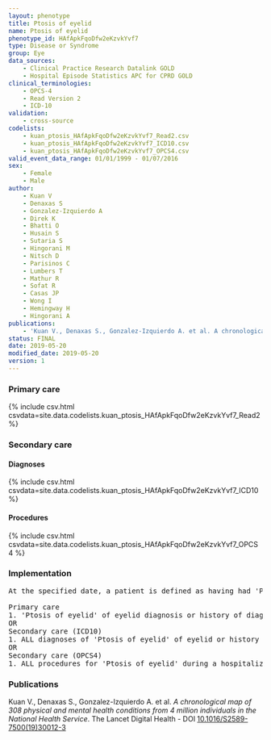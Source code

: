 ```yaml
---
layout: phenotype
title: Ptosis of eyelid
name: Ptosis of eyelid
phenotype_id: HAfApkFqoDfw2eKzvkYvf7 
type: Disease or Syndrome
group: Eye
data_sources: 
    - Clinical Practice Research Datalink GOLD
    - Hospital Episode Statistics APC for CPRD GOLD
clinical_terminologies: 
    - OPCS-4
    - Read Version 2
    - ICD-10
validation: 
    - cross-source
codelists: 
    - kuan_ptosis_HAfApkFqoDfw2eKzvkYvf7_Read2.csv
    - kuan_ptosis_HAfApkFqoDfw2eKzvkYvf7_ICD10.csv
    - kuan_ptosis_HAfApkFqoDfw2eKzvkYvf7_OPCS4.csv
valid_event_data_range: 01/01/1999 - 01/07/2016
sex: 
    - Female
    - Male
author: 
    - Kuan V
    - Denaxas S
    - Gonzalez-Izquierdo A
    - Direk K
    - Bhatti O
    - Husain S
    - Sutaria S
    - Hingorani M
    - Nitsch D
    - Parisinos C
    - Lumbers T
    - Mathur R
    - Sofat R
    - Casas JP
    - Wong I
    - Hemingway H
    - Hingorani A
publications: 
    - 'Kuan V., Denaxas S., Gonzalez-Izquierdo A. et al. A chronological map of 308 physical and mental health conditions from 4 million individuals in the National Health Service. The Lancet Digital Health - DOI: 10.1016/S2589-7500(19)30012-3' 
status: FINAL
date: 2019-05-20
modified_date: 2019-05-20
version: 1
---
```

### Primary care 
{% include csv.html csvdata=site.data.codelists.kuan_ptosis_HAfApkFqoDfw2eKzvkYvf7_Read2 %}
### Secondary care 
#### Diagnoses 
{% include csv.html csvdata=site.data.codelists.kuan_ptosis_HAfApkFqoDfw2eKzvkYvf7_ICD10 %}
#### Procedures 
{% include csv.html csvdata=site.data.codelists.kuan_ptosis_HAfApkFqoDfw2eKzvkYvf7_OPCS4 %}
### Implementation 
<pre>At the specified date, a patient is defined as having had 'Ptosis of eyelid' of eyelid IF they meet the criteria for any of the following on or before the specified date. The earliest date on which the individual meets any of the following criteria on or before the specified date is defined as the first event date:

Primary care
1. 'Ptosis of eyelid' of eyelid diagnosis or history of diagnosis during a consultation 
OR
Secondary care (ICD10)
1. ALL diagnoses of 'Ptosis of eyelid' of eyelid or history of diagnosis during a hospitalization
OR
Secondary care (OPCS4)
1. ALL procedures for 'Ptosis of eyelid' during a hospitalization</pre> 
 
### Publications 
Kuan V., Denaxas S., Gonzalez-Izquierdo A. et al. _A chronological map of 308 physical and mental health conditions from 4 million individuals in the National Health Service_. The Lancet Digital Health - DOI <a href='https://www.thelancet.com/journals/landig/article/PIIS2589-7500(19)30012-3/fulltext'>10.1016/S2589-7500(19)30012-3</a>